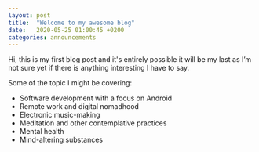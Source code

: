 ```yaml
---
layout: post
title:  "Welcome to my awesome blog"
date:   2020-05-25 01:00:45 +0200
categories: announcements
---
```

Hi, this is my first blog post and it's entirely possible it will be my last as I’m not sure yet if there is anything interesting I have to say. 

Some of the topic I might be covering:
- Software development with a focus on Android
- Remote work and digital nomadhood
- Electronic music-making
- Meditation and other contemplative practices
- Mental health
- Mind-altering substances
